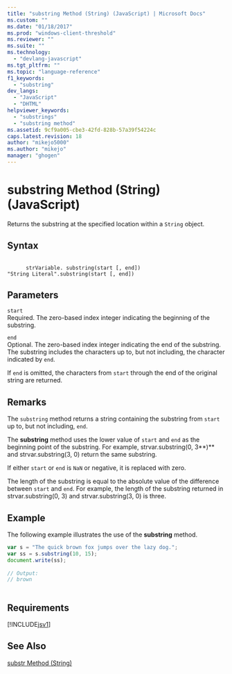 ```yaml
---
title: "substring Method (String) (JavaScript) | Microsoft Docs"
ms.custom: ""
ms.date: "01/18/2017"
ms.prod: "windows-client-threshold"
ms.reviewer: ""
ms.suite: ""
ms.technology: 
  - "devlang-javascript"
ms.tgt_pltfrm: ""
ms.topic: "language-reference"
f1_keywords: 
  - "substring"
dev_langs: 
  - "JavaScript"
  - "DHTML"
helpviewer_keywords: 
  - "substrings"
  - "substring method"
ms.assetid: 9cf9a005-cbe3-42fd-828b-57a39f54224c
caps.latest.revision: 18
author: "mikejo5000"
ms.author: "mikejo"
manager: "ghogen"
---
```

# substring Method (String) (JavaScript)
Returns the substring at the specified location within a `String` object.  
  
## Syntax  
  
```  
  
      strVariable. substring(start [, end])  
"String Literal".substring(start [, end])   
```  
  
## Parameters  
 `start`  
 Required. The zero-based index integer indicating the beginning of the substring.  
  
 `end`  
 Optional. The zero-based index integer indicating the end of the substring. The substring includes the characters up to, but not including, the character indicated by `end`.  
  
 If `end` is omitted, the characters from `start` through the end of the original string are returned.  
  
## Remarks  
 The `substring` method returns a string containing the substring from `start` up to, but not including, `end`.  
  
 The **substring** method uses the lower value of `start` and `end` as the beginning point of the substring. For example, strvar.substring(0, 3**)** and strvar.substring(3, 0) return the same substring.  
  
 If either `start` or `end` is `NaN` or negative, it is replaced with zero.  
  
 The length of the substring is equal to the absolute value of the difference between `start` and `end`. For example, the length of the substring returned in strvar.substring(0, 3) and strvar.substring(3, 0) is three.  
  
## Example  
 The following example illustrates the use of the **substring** method.  
  
```javascript  
var s = "The quick brown fox jumps over the lazy dog.";  
var ss = s.substring(10, 15);  
document.write(ss);  
  
// Output:  
// brown  
  
```  
  
## Requirements  
 [!INCLUDE[jsv1](../../javascript/misc/includes/jsv1-md.md)]  
  
## See Also  
 [substr Method (String)](../../javascript/reference/substr-method-string-javascript.md)